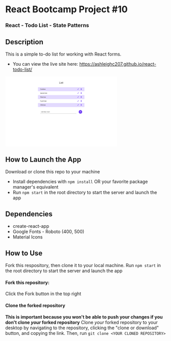 # React Bootcamp Project #10

### React - Todo List - State Patterns

## Description

This is a simple to-do list for working with React forms.

- You can view the live site here: https://ashleighc207.github.io/react-todo-list/

<img src="example.png" alt="Example image" width="350" align="center"/>

## How to Launch the App

Download or clone this repo to your machine

- Install dependencies with `npm install` OR your favorite package manager's equivalent
- Run `npm start` in the root directory to start the server and launch the app

## Dependencies

- create-react-app
- Google Fonts - Roboto (400, 500)
- Material Icons

## How to Use

Fork this respository, then clone it to your local machine. Run `npm start` in the root directory to start the server and launch the app

#### Fork this repository:

Click the Fork button in the top right

#### Clone the forked repository

**This is important because you won't be able to push your changes if you don't clone _your_ forked repository**
Clone _your_ forked repository to your desktop by navigating to the repository, clicking the "clone or download" button, and copying the link. Then, run `git clone <YOUR CLONED REPOSITORY>`
